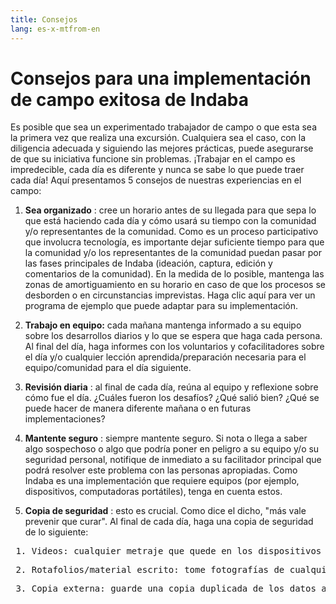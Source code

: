 ```yaml
---
title: Consejos
lang: es-x-mtfrom-en
---
```

<h1> Consejos para una implementación de campo exitosa de Indaba </h1> 

<Leader> 

 Es posible que sea un experimentado trabajador de campo o que esta sea la primera vez que realiza una excursión. Cualquiera sea el caso, con la diligencia adecuada y siguiendo las mejores prácticas, puede asegurarse de que su iniciativa funcione sin problemas. ¡Trabajar en el campo es impredecible, cada día es diferente y nunca se sabe lo que puede traer cada día! Aquí presentamos 5 consejos de nuestras experiencias en el campo:  

</Leader> 

<ol><li> <strong>Sea organizado</strong> : cree un horario antes de su llegada para que sepa lo que está haciendo cada día y cómo usará su tiempo con la comunidad y/o representantes de la comunidad. Como es un proceso participativo que involucra tecnología, es importante dejar suficiente tiempo para que la comunidad y/o los representantes de la comunidad puedan pasar por las fases principales de Indaba (ideación, captura, edición y comentarios de la comunidad). En la medida de lo posible, mantenga las zonas de amortiguamiento en su horario en caso de que los procesos se desborden o en circunstancias imprevistas. Haga clic aquí para ver un programa de ejemplo que puede adaptar para su implementación. </li></ol> 

<ol start="2"><li> <strong>Trabajo en equipo:</strong> cada mañana mantenga informado a su equipo sobre los desarrollos diarios y lo que se espera que haga cada persona. Al final del día, haga informes con los voluntarios y cofacilitadores sobre el día y/o cualquier lección aprendida/preparación necesaria para el equipo/comunidad para el día siguiente. </li></ol> 

<ol start="3"><li> <strong>Revisión diaria</strong> : al final de cada día, reúna al equipo y reflexione sobre cómo fue el día. ¿Cuáles fueron los desafíos? ¿Qué salió bien? ¿Qué se puede hacer de manera diferente mañana o en futuras implementaciones? </li></ol> 

<ol start="4"><li> <strong>Mantente seguro</strong> : siempre mantente seguro. Si nota o llega a saber algo sospechoso o algo que podría poner en peligro a su equipo y/o su seguridad personal, notifique de inmediato a su facilitador principal que podrá resolver este problema con las personas apropiadas. Como Indaba es una implementación que requiere equipos (por ejemplo, dispositivos, computadoras portátiles), tenga en cuenta estos. </li></ol> 

<ol start="5"><li> <strong>Copia de seguridad</strong> : esto es crucial. Como dice el dicho, &quot;más vale prevenir que curar&quot;. Al final de cada día, haga una copia de seguridad de lo siguiente: </li></ol> 

<pre> <span class="code">1. Videos: cualquier metraje que quede en los dispositivos debe cargarse en el administrador/tablero de rodaje.</span> </pre> 

<pre> <span class="code">2. Rotafolios/material escrito: tome fotografías de cualquier material escrito (consentimientos, rotafolios, etc.) generado por la comunidad para que haya una copia digital.</span> </pre> 

<pre> <span class="code">3. Copia externa: guarde una copia duplicada de los datos anteriores en una unidad / computadora portátil separada en caso de que la primera computadora portátil sea robada o deje de funcionar.</span> </pre> 
